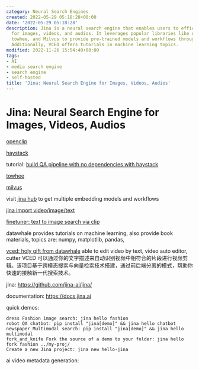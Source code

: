 ```yaml
---
category: Neural Search Engines
created: 2022-05-29 05:18:28+00:00
date: '2022-05-29 05:18:28'
description: Jina is a neural search engine that enables users to efficiently search
  for images, videos, and audios. It leverages popular libraries like openclip, haystack,
  towhee, and Milvus to provide pre-trained models and workflows through Jina Hub.
  Additionally, VCED offers tutorials in machine learning topics.
modified: 2022-11-26 15:54:40+08:00
tags:
- AI
- media search engine
- search engine
- self-hosted
title: 'Jina: Neural Search Engine for Images, Videos, Audios'
---
```


# Jina: Neural Search Engine for Images, Videos, Audios

[openclip](https://github.com/mlfoundations/open_clip)

[haystack](https://github.com/deepset-ai/haystack)

tutorial: [build QA pipeline with no dependencies with haystack](https://haystack.deepset.ai/tutorials/03_basic_qa_pipeline_without_elasticsearch)

[towhee](https://github.com/towhee-io/towhee)

[milvus](https://milvus.io/docs/v2.1.x/install_standalone-docker.md)

visit [jina hub](https://docs.jina.ai/fundamentals/executor/hub/) to get multiple embedding models and workflows

[jina import video/image/text](https://github.com/datawhalechina/vced/blob/44480a869a57be0d7e3a6f163d499286f65ad86c/docs/source/user_guide/jina.md)

[finetuner: text to image search via clip](https://finetuner.jina.ai/tasks/text-to-image/)

datawhale provides tutorials on machine learning, also provide book materials, topics are: numpy, matplotlib, pandas, 

[vced: holy gift from datawhale](https://github.com/datawhalechina/vced/tree/44480a869a57be0d7e3a6f163d499286f65ad86c) able to edit video by text, video auto editor, cutter
VCED 可以通过你的文字描述来自动识别视频中相符合的片段进行视频剪辑。该项目基于跨模态搜索与向量检索技术搭建，通过前后端分离的模式，帮助你快速的接触新一代搜索技术。

jina:
https://github.com/jina-ai/jina/

documentation: 
https://docs.jina.ai

quick demos:

    dress Fashion image search: jina hello fashion
    robot QA chatbot: pip install "jina[demo]" && jina hello chatbot
    newspaper Multimodal search: pip install "jina[demo]" && jina hello multimodal
    fork_and_knife Fork the source of a demo to your folder: jina hello fork fashion ../my-proj/
    Create a new Jina project: jina new hello-jina

ai video metadata generation:
